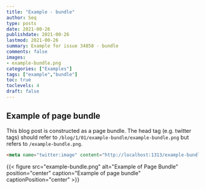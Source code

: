 ```yaml
---
title: "Example - bundle"
author: Seq
type: posts
date: 2021-00-26
publishdate: 2021-00-26
lastmod: 2021-00-26
summary: Example for issue 34858 - bundle
comments: false
images:
- example-bundle.png
categories: ["Examples"]
tags: ["example","bundle"]
toc: true
toclevels: 4
draft: false
---
```


## Example of page bundle

This blog post is constructed as a page bundle.
The head tag (e.g. twitter tags) should refer to `/blog/1/01/example-bundle/example-bundle.png` but refers to `/example-bundle.png`.

```html
<meta name="twitter:image" content="http://localhost:1313/example-bundle.png">
```

{{< figure src="example-bundle.png" alt="Example of Page Bundle" position="center" caption="Example of page bundle" captionPosition="center" >}}
